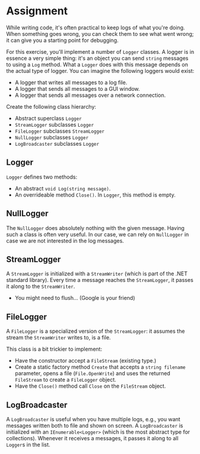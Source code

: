 # Assignment

While writing code, it's often practical to keep logs
of what you're doing. When something goes wrong,
you can check them to see what went wrong;
it can give you a starting point for debugging.

For this exercise, you'll implement a number of `Logger` classes.
A logger is in essence a very simple thing:
it's an object you can send `string` messages to using a `Log` method.
What a `Logger` does with this message depends on the actual
type of logger. You can imagine the following loggers would exist:

* A logger that writes all messages to a log file.
* A logger that sends all messages to a GUI window.
* A logger that sends all messages over a network connection.

Create the following class hierarchy:

* Abstract superclass `Logger`
* `StreamLogger` subclasses `Logger`
* `FileLogger` subclasses `StreamLogger`
* `NullLogger` subclasses `Logger`
* `LogBroadcaster` subclasses `Logger`

## Logger

`Logger` defines two methods:

* An abstract `void Log(string message)`.
* An overrideable method `Close()`. In `Logger`, this method is empty.

## NullLogger

The `NullLogger` does absolutely nothing with the given message.
Having such a class is often very useful. In our case,
we can rely on `NullLogger` in case we are not interested
in the log messages.

## StreamLogger

A `StreamLogger` is initialized with a `StreamWriter` (which is part
of the .NET standard library). Every time a message reaches the
`StreamLogger`, it passes it along to the `StreamWriter`.

* You might need to flush... (Google is your friend)

## FileLogger

A `FileLogger` is a specialized version of the `StreamLogger`:
it assumes the stream the `StreamWriter` writes to, is a file.

This class is a bit trickier to implement:

* Have the constructor accept a `FileStream` (existing type.)
* Create a static factory method `Create` that accepts a `string filename` parameter,
  opens a file (`File.OpenWrite`) and uses the returned `FileStream` to create
  a `FileLogger` object.
* Have the `Close()` method call `Close` on the `FileStream` object.

## LogBroadcaster

A `LogBroadcaster` is useful when you have multiple logs, e.g.,
you want messages written both to file and shown on screen.
A `LogBroadcaster` is initialized with an `IEnumerable<Logger>` (which is the most abstract type for collections).
Whenever it receives a messages, it passes it along
to all `Logger`s in the list.
